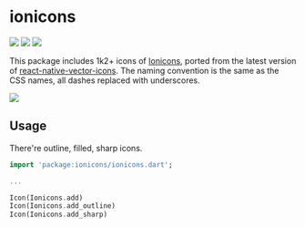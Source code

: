 # ionicons

![](https://img.shields.io/pub/v/ionicons)
![](https://img.shields.io/github/license/ez-connect/flutter-ionicons)
![](https://img.shields.io/github/issues/ez-connect/flutter-ionicons)

This package includes 1k2+ icons of [Ionicons](https://ionicons.com/), ported from the latest version of [react-native-vector-icons](https://github.com/oblador/react-native-vector-icons/). The naming convention is the same as the CSS names, all dashes replaced with underscores.

![](https://i.ibb.co/tY6mkt1/flutter-ionicons.png)

## Usage

There're outline, filled, sharp icons.

```dart
import 'package:ionicons/ionicons.dart';

...

Icon(Ionicons.add)
Icon(Ionicons.add_outline)
Icon(Ionicons.add_sharp)
```
